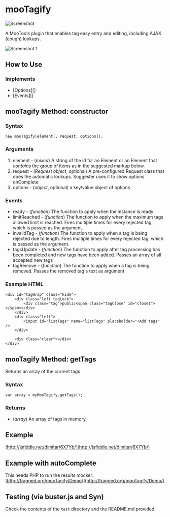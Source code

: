 mooTagify
=========

![Screenshot](http://fragged.org/img/mooTagify.png)

A MooTools plugin that enables tag easy entry and editing, including AJAX (cough) lookups.

![Screenshot 1](http://fragged.org/img/mooTagify.jpg)

How to Use
----------

### Implements

- [Options][]
- [Events][]


mooTagify Method: constructor
-----------------------------

### Syntax

	new mooTagify(element[, request, options]);

### Arguments

1. element - (*mixed*) A string of the id for an Element or an Element that *contains* the group of items as in the suggested markup below.
2. request - (*Request object*, optional) A pre-configured Request class that does the automatic lookups. Suggester uses it to show options onComplete
2. options - (*object*, optional) a key/value object of options

### Events

* ready - (*function*) The function to apply when the instance is ready
* limitReached - (*function*) The function to apply when the maximum tags allowed limit is reached. Fires multiple times for every rejected tag, which is passed as the argument.
* invalidTag - (*function*) The function to apply when a tag is being rejected due to length. Fires multiple times for every rejected tag, which is passed as the argument.
* tagsUpdate - (*function*) The function to apply after tag processing has been completed and new tags have been added. Passes an array of all accepted new tags
* tagRemove - (*function*) The function to apply when a tag is being removed. Passes the removed tag's text as argument

### Example HTML

    <div id="tagWrap" class="hide">
        <div class="left tagLock">
            <div class="tag">public<span class="tagClose" id="close1"></span></div>
        </div>
        <div class="left">
            <input id="listTags" name="listTags" placeholder="+Add tags" />
        </div>

        <div class="clear"></div>
    </div>


mooTagify Method: getTags
-------------------------

Returns an array of the current tags

### Syntax

	var array = myMooTagify.getTags();

### Returns

* (*array*) An array of tags in memory

Example
-------

[http://jsfiddle.net/dimitar/6X7Yb/](http://jsfiddle.net/dimitar/6X7Yb/)

Example with autoComplete
-------------------------

This needs PHP to run the results mocker:
[http://fragged.org/mooTagify/Demo/](http://fragged.org/mooTagify/Demo/)

Testing (via buster.js and Syn)
-------------------------------

Check the contents of the `test` directory and the README.md provided.